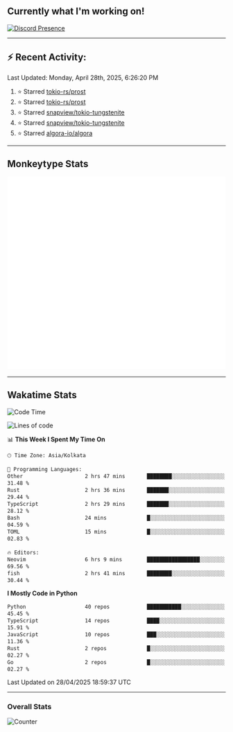 ## Currently what I'm working on!
[![Discord Presence](https://lanyard.cnrad.dev/api/534981034400284712)](https://discord.com/users/534981034400284712)

---

## :zap: Recent Activity:
<!--RECENT_ACTIVITY:last_update-->
Last Updated: Monday, April 28th, 2025, 6:26:20 PM
<!--RECENT_ACTIVITY:last_update_end-->
<!--RECENT_ACTIVITY:start-->
1. ⭐ Starred [tokio-rs/prost](https://github.com/tokio-rs/prost)<br>
2. ⭐ Starred [tokio-rs/prost](https://github.com/tokio-rs/prost)<br>
3. ⭐ Starred [snapview/tokio-tungstenite](https://github.com/snapview/tokio-tungstenite)<br>
4. ⭐ Starred [snapview/tokio-tungstenite](https://github.com/snapview/tokio-tungstenite)<br>
5. ⭐ Starred [algora-io/algora](https://github.com/algora-io/algora)<br>
<!--RECENT_ACTIVITY:end-->

---

## Monkeytype Stats
<a href="https://monkeytype.com/profile/dhanus">
  <img src="https://raw.githubusercontent.com/Dhanus3133/Dhanus3133/monkeytype/monkeytype-lb.svg" alt="Monkeytype Profile" />
</a>

---

## Wakatime Stats
<!--START_SECTION:waka-->
![Code Time](http://img.shields.io/badge/Code%20Time-2%2C671%20hrs%2020%20mins-blue)

![Lines of code](https://img.shields.io/badge/From%20Hello%20World%20I%27ve%20Written-5.9%20million%20lines%20of%20code-blue)

📊 **This Week I Spent My Time On** 

```text
🕑︎ Time Zone: Asia/Kolkata

💬 Programming Languages: 
Other                    2 hrs 47 mins       ████████░░░░░░░░░░░░░░░░░   31.48 % 
Rust                     2 hrs 36 mins       ███████░░░░░░░░░░░░░░░░░░   29.44 % 
TypeScript               2 hrs 29 mins       ███████░░░░░░░░░░░░░░░░░░   28.12 % 
Bash                     24 mins             █░░░░░░░░░░░░░░░░░░░░░░░░   04.59 % 
TOML                     15 mins             █░░░░░░░░░░░░░░░░░░░░░░░░   02.83 % 

🔥 Editors: 
Neovim                   6 hrs 9 mins        █████████████████░░░░░░░░   69.56 % 
fish                     2 hrs 41 mins       ████████░░░░░░░░░░░░░░░░░   30.44 % 
```

**I Mostly Code in Python** 

```text
Python                   40 repos            ███████████░░░░░░░░░░░░░░   45.45 % 
TypeScript               14 repos            ████░░░░░░░░░░░░░░░░░░░░░   15.91 % 
JavaScript               10 repos            ███░░░░░░░░░░░░░░░░░░░░░░   11.36 % 
Rust                     2 repos             █░░░░░░░░░░░░░░░░░░░░░░░░   02.27 % 
Go                       2 repos             █░░░░░░░░░░░░░░░░░░░░░░░░   02.27 % 
```




 Last Updated on 28/04/2025 18:59:37 UTC
<!--END_SECTION:waka-->
---

### Overall Stats

<img src="https://moe-counter.glitch.me/get/@Dhanus3133?theme=asoul" alt="Counter" />
